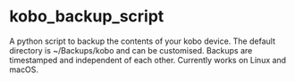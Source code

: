 # kobo_backup_script

A python script to backup the contents of your kobo device. The default directory is ~/Backups/kobo and can be customised. Backups are timestamped and independent of each other. Currently works on Linux and macOS.
